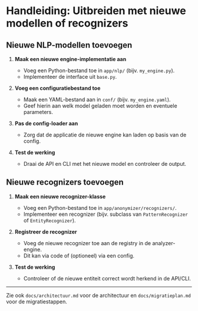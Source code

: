 # Handleiding: Uitbreiden met nieuwe modellen of recognizers

## Nieuwe NLP-modellen toevoegen

1. **Maak een nieuwe engine-implementatie aan**
   - Voeg een Python-bestand toe in `app/nlp/` (bijv. `my_engine.py`).
   - Implementeer de interface uit `base.py`.

2. **Voeg een configuratiebestand toe**
   - Maak een YAML-bestand aan in `conf/` (bijv. `my_engine.yaml`).
   - Geef hierin aan welk model geladen moet worden en eventuele parameters.

3. **Pas de config-loader aan**
   - Zorg dat de applicatie de nieuwe engine kan laden op basis van de config.

4. **Test de werking**
   - Draai de API en CLI met het nieuwe model en controleer de output.

## Nieuwe recognizers toevoegen

1. **Maak een nieuwe recognizer-klasse**
   - Voeg een Python-bestand toe in `app/anonymizer/recognizers/`.
   - Implementeer een recognizer (bijv. subclass van `PatternRecognizer` of `EntityRecognizer`).

2. **Registreer de recognizer**
   - Voeg de nieuwe recognizer toe aan de registry in de analyzer-engine.
   - Dit kan via code of (optioneel) via een config.

3. **Test de werking**
   - Controleer of de nieuwe entiteit correct wordt herkend in de API/CLI.

---

Zie ook `docs/architectuur.md` voor de architectuur en `docs/migratieplan.md` voor de migratiestappen. 